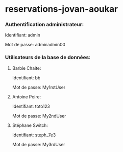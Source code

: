 # reservations-jovan-aoukar

### Authentification administrateur:

Identifiant: admin

Mot de passe: adminadmin00

### Utilisateurs de la base de données:

1. Barbie Chaite:

    Identifiant: bb

    Mot de passe: My1rstUser

2. Antoine Poire:

    Identifiant: toto123

    Mot de passe: My2ndUser

3. Stéphane Switch:

    Identifiant: steph_7e3

    Mot de passe: My3rdUser